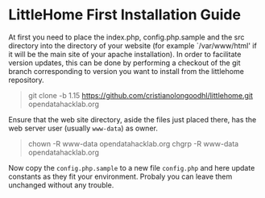 # LittleHome First Installation Guide

At first you need to place the index.php, config.php.sample and the src directory into the directory of your website (for example `/var/www/html' if it will be the main site of your apache installation). In order to facilitate version updates, this can be done by performing a checkout of the git branch corresponding to version you want to install from the littlehome repository. 

> git clone -b 1.15 https://github.com/cristianolongoodhl/littlehome.git opendatahacklab.org

Ensure that the web site directory, aside the files just placed there, has the web server user (usually `www-data`) as owner.

> chown -R www-data opendatahacklab.org
> chgrp -R www-data opendatahacklab.org

Now copy the `config.php.sample` to a new file `config.php` and here update 
constants as they fit your environment. Probaly you can leave them unchanged without any trouble.
